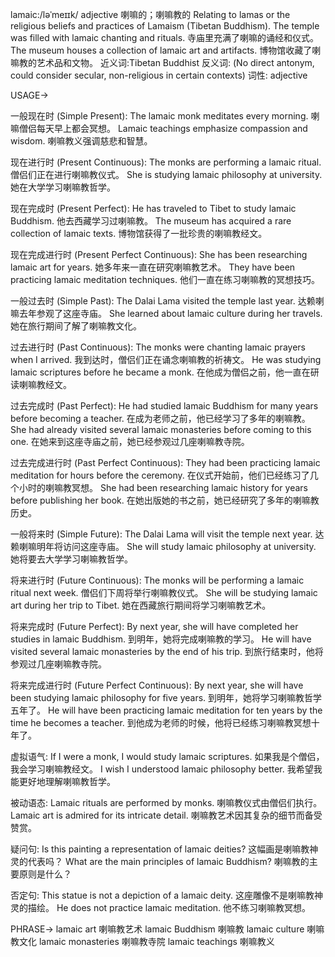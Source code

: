 lamaic:/ləˈmeɪɪk/
adjective
喇嘛的；喇嘛教的
Relating to lamas or the religious beliefs and practices of Lamaism (Tibetan Buddhism).
The temple was filled with lamaic chanting and rituals.  寺庙里充满了喇嘛的诵经和仪式。
The museum houses a collection of lamaic art and artifacts.  博物馆收藏了喇嘛教的艺术品和文物。
近义词:Tibetan Buddhist
反义词: (No direct antonym, could consider secular, non-religious in certain contexts)
词性: adjective


USAGE->

一般现在时 (Simple Present):
The lamaic monk meditates every morning. 喇嘛僧侣每天早上都会冥想。
Lamaic teachings emphasize compassion and wisdom. 喇嘛教义强调慈悲和智慧。


现在进行时 (Present Continuous):
The monks are performing a lamaic ritual. 僧侣们正在进行喇嘛教仪式。
She is studying lamaic philosophy at university. 她在大学学习喇嘛教哲学。


现在完成时 (Present Perfect):
He has traveled to Tibet to study lamaic Buddhism. 他去西藏学习过喇嘛教。
The museum has acquired a rare collection of lamaic texts.  博物馆获得了一批珍贵的喇嘛教经文。


现在完成进行时 (Present Perfect Continuous):
She has been researching lamaic art for years. 她多年来一直在研究喇嘛教艺术。
They have been practicing lamaic meditation techniques. 他们一直在练习喇嘛教的冥想技巧。


一般过去时 (Simple Past):
The Dalai Lama visited the temple last year. 达赖喇嘛去年参观了这座寺庙。
She learned about lamaic culture during her travels.  她在旅行期间了解了喇嘛教文化。


过去进行时 (Past Continuous):
The monks were chanting lamaic prayers when I arrived. 我到达时，僧侣们正在诵念喇嘛教的祈祷文。
He was studying lamaic scriptures before he became a monk.  在他成为僧侣之前，他一直在研读喇嘛教经文。


过去完成时 (Past Perfect):
He had studied lamaic Buddhism for many years before becoming a teacher. 在成为老师之前，他已经学习了多年的喇嘛教。
She had already visited several lamaic monasteries before coming to this one.  在她来到这座寺庙之前，她已经参观过几座喇嘛教寺院。


过去完成进行时 (Past Perfect Continuous):
They had been practicing lamaic meditation for hours before the ceremony.  在仪式开始前，他们已经练习了几个小时的喇嘛教冥想。
She had been researching lamaic history for years before publishing her book.  在她出版她的书之前，她已经研究了多年的喇嘛教历史。



一般将来时 (Simple Future):
The Dalai Lama will visit the temple next year. 达赖喇嘛明年将访问这座寺庙。
She will study lamaic philosophy at university. 她将要去大学学习喇嘛教哲学。


将来进行时 (Future Continuous):
The monks will be performing a lamaic ritual next week. 僧侣们下周将举行喇嘛教仪式。
She will be studying lamaic art during her trip to Tibet.  她在西藏旅行期间将学习喇嘛教艺术。


将来完成时 (Future Perfect):
By next year, she will have completed her studies in lamaic Buddhism. 到明年，她将完成喇嘛教的学习。
He will have visited several lamaic monasteries by the end of his trip.  到旅行结束时，他将参观过几座喇嘛教寺院。


将来完成进行时 (Future Perfect Continuous):
By next year, she will have been studying lamaic philosophy for five years. 到明年，她将学习喇嘛教哲学五年了。
He will have been practicing lamaic meditation for ten years by the time he becomes a teacher.  到他成为老师的时候，他将已经练习喇嘛教冥想十年了。


虚拟语气:
If I were a monk, I would study lamaic scriptures. 如果我是个僧侣，我会学习喇嘛教经文。
I wish I understood lamaic philosophy better. 我希望我能更好地理解喇嘛教哲学。


被动语态:
Lamaic rituals are performed by monks. 喇嘛教仪式由僧侣们执行。
Lamaic art is admired for its intricate detail. 喇嘛教艺术因其复杂的细节而备受赞赏。


疑问句:
Is this painting a representation of lamaic deities? 这幅画是喇嘛教神灵的代表吗？
What are the main principles of lamaic Buddhism? 喇嘛教的主要原则是什么？


否定句:
This statue is not a depiction of a lamaic deity. 这座雕像不是喇嘛教神灵的描绘。
He does not practice lamaic meditation. 他不练习喇嘛教冥想。




PHRASE->
lamaic art 喇嘛教艺术
lamaic Buddhism 喇嘛教
lamaic culture 喇嘛教文化
lamaic monasteries 喇嘛教寺院
lamaic teachings 喇嘛教义
